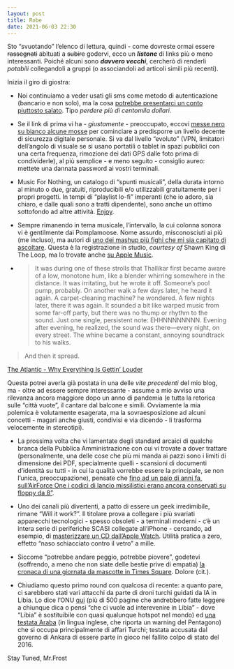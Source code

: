 ```yaml
---
layout: post
title: Robe
date: 2021-06-03 22:30
---
```


Sto “svuotando” l’elenco di lettura, quindi - come dovreste ormai essere ~~rassegnati~~ abituati a ~~subire~~ godervi, ecco un ***listone*** di links più o meno interessanti.
Poiché alcuni sono ***davvero vecchi***, cercherò di renderli *potabili* collegandoli a gruppi (o associandoli ad articoli simili più recenti).

Inizia il giro di giostra:

- Noi continuiamo a veder usati gli sms come metodo di autenticazione (bancario e non solo), ma la cosa [potrebbe presentarci un conto piuttosto salato](https://medium.com/coinmonks/the-most-expensive-lesson-of-my-life-details-of-sim-port-hack-35de11517124). Tipo *perdere più di centomila dollari*.

- Se il link di prima vi ha - *giustamente* - preoccupato, eccovi [messe nero su bianco alcune mosse](https://brianlovin.com/security) per cominciare a predisporre un livello decente di sicurezza digitale personale. Si va dal livello “evoluto” (VPN, limitatori dell’angolo di visuale se si usano portatili o tablet in spazi pubblici con una certa frequenza, rimozione dei dati GPS dalle foto prima di condividerle), al più semplice - e meno seguito - consiglio aureo: mettete una dannata password ai vostri terminali.

- Music For Nothing, un catalogo di “spunti musicali”, della durata intorno al minuto o due, gratuiti, riproducibili e/o utilizzabili gratuitamente per i propri progetti. In tempi di “playlist lo-fi” imperanti (che io adoro, sia chiaro, e dalle quali sono a tratti dipendente), sono anche un ottimo sottofondo ad altre attività. [Enjoy](https://musicfornothing.com/Neon-Rain).

- Sempre rimanendo in tema musicale, l’intervallo, la cui colonna sonora vi è gentilmente dai Pomplamoose. Nome assurdo, misconosciuti ai più (me incluso), ma autori di [uno dei mashup più fighi che mi sia capitato di ascoltare](https://www.loopinsight.com/2019/09/27/eurythmics-sweet-dreams-and-the-white-stripes-seven-nation-army-mashup/). Questa è la registrazione in studio, *courtesy of* Shawn King di The Loop, ma lo trovate anche [su Apple Music](https://music.apple.com/it/album/sweet-dreams-seven-nation-army-mashup-feat-sarah-dugas/1480737921?i=1480737923).

- > It was during one of these strolls that Thallikar first became aware of a low, monotone hum, like a blender whirring somewhere in the distance. It was irritating, but he wrote it off. Someone’s pool pump, probably. On another walk a few days later, he heard it again. A carpet-cleaning machine? he wondered. A few nights later, there it was again. It sounded a bit like warped music from some far-off party, but there was no thump or rhythm to the sound. Just one single, persistent note: EHHNNNNNNNN. Evening after evening, he realized, the sound was there—every night, on every street. The whine became a constant, annoying soundtrack to his walks.
> 
> And then it spread.

[The Atlantic - Why Everything Is Gettin’ Louder](https://www.theatlantic.com/magazine/archive/2019/11/the-end-of-silence/598366/)

Questa potrei averla già postata in una delle *vite precedenti* del mio blog, ma - oltre ad essere sempre interessante - assume a mio avviso una rilevanza ancora maggiore dopo un anno di pandemia (e tutta la retorica sulle “città vuote”, il cantare dal balcone e simili. Ovviamente la mia polemica è volutamente esagerata, ma la sovraesposizione ad alcuni concetti - magari anche giusti, condivisi e via dicendo - li trasforma velocemente in stereotipi).

- La prossima volta che vi lamentate degli standard arcaici di qualche branca della Pubblica Amministrazione con cui vi trovate a dover trattare (personalmente, una delle cose che più mi manda ai pazzi sono i limiti di dimensione dei PDF, specialmente quelli - scansioni di documenti d’identità su tutti - in cui la qualità vorrebbe essere la principale, se non l’unica, preoccupazione), pensate che [fino ad un paio di anni fa, sull’AirForce One i codici di lancio missilistici erano ancora conservati su floppy da 8”](https://arstechnica.com/information-technology/2019/10/air-force-finally-retires-8-inch-floppies-from-missile-launch-control-system/). 

- Uno dei canali più divertenti, a patto di essere un geek irredimibile, rimane “Will it work?”. Il titolare prova a collegare i più svariati apparecchi tecnologici - spesso obsoleti - a terminali moderni - c’è un intera serie di periferiche SCASI collegate all’iPhone - cercando, ad esempio, di [masterizzare un CD dall’Apple Watch](https://youtu.be/pbr7YOQWSlY). Utilità pratica a zero, effetto “naso schiacciato contro il vetro” a mille.

- Siccome “potrebbe andare peggio, potrebbe piovere”, godetevi (soffrendo, a meno che non siate delle bestie prive di empatia) [la cronaca di una giornata da mascotte in Times Square](https://melmagazine.com/en-us/story/i-spent-a-day-as-a-times-square-mascot). Dolore (cit.).

- Chiudiamo questo primo round con qualcosa di recente: a quanto pare, ci sarebbero stati vari attacchi da parte di droni turchi guidati da IA in Libia. Lo dice l’ONU [qui](https://documents-dds-ny.un.org/doc/UNDOC/GEN/N21/037/72/PDF/N2103772.pdf?OpenElement) (più di 500 pagine che andrebbero fatte leggere a chiunque dica o pensi “che ci vuole ad interevenire in Libia” - dove “Libia” è sostituibile con quasi qualunque hotspot nel mondo)  ed [una testata Araba](https://ahvalnews.com/turkish-drone/turkish-made-drone-could-attack-humans-without-orders-pentagon-report) (in lingua inglese, che riporta un warning del Pentagono) che si occupa principalmente di affari Turchi; testata accusata dal governo di Ankara di essere parte in gioco nel fallito colpo di stato del 2016.

Stay Tuned, Mr.Frost
